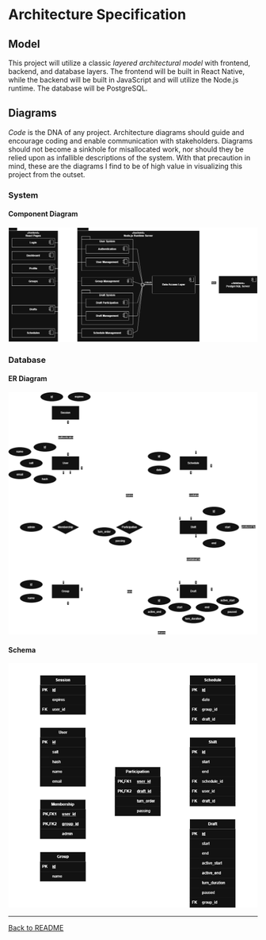 # Architecture Specification

## Model

This project will utilize a classic *layered architectural model* with frontend, backend, and database layers. The frontend will be built in React Native, while the backend will be built in JavaScript and will utilize the Node.js runtime. The database will be PostgreSQL.

## Diagrams

*Code* is the DNA of any project. Architecture diagrams should guide and encourage coding and enable communication with stakeholders. Diagrams should not become a sinkhole for misallocated work, nor should they be relied upon as infallible descriptions of the system. With that precaution in mind, these are the diagrams I find to be of high value in visualizing this project from the outset.

### System

#### Component Diagram

![A component diagram of the system](./component-diagram.png)

### Database

#### ER Diagram

![An ER diagram of the database](./er-diagram.png)

#### Schema

![The database schema](./database-schema.png)

---

[Back to README](../README.md)